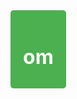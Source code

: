 <a href="https://omvijaysharma.github.io/om/" style="display:inline-block; padding:10px 20px; background-color:#4CAF50; color:white; text-align:center; text-decoration:none; border-radius:5px; font-size:16px;">
  <h1> om </h1>
</a>